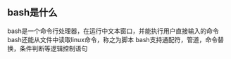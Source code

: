 ## bash是什么
bash是一个命令行处理器，在运行中文本窗口，并能执行用户直接输入的命令
bash还能从文件中读取linux命令，称之为脚本
bash支持通配符，管道，命令替换，条件判断等逻辑控制语句
